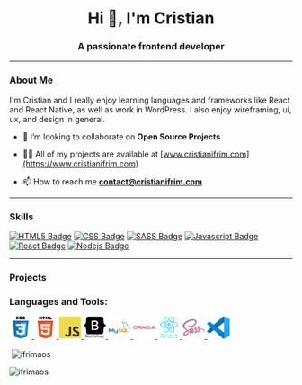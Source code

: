 <h1 align="center">Hi 👋, I'm Cristian</h1>
<h3 align="center">A passionate frontend developer</h3>


---

### About Me

I'm Cristian and I really enjoy learning languages and frameworks like React and React Native, as well as work in WordPress. I also enjoy wireframing, ui, ux, and design in general. 


- 👯 I’m looking to collaborate on **Open Source Projects**

- 👨‍💻 All of my projects are available at [www.cristianifrim.com](https://www.cristianifrim.com)

- 📫 How to reach me **contact@cristianifrim.com**

---

### Skills


[![HTML5 Badge](https://img.shields.io/badge/HTML5-F26624.svg?style=for-the-badge&labelColor=black&logo=typescript&logoColor=007acc)](#)
[![CSS Badge](https://img.shields.io/badge/CSS-2465F1.svg?style=for-the-badge&labelColor=black&logo=node.js&logoColor=e535ab)](#)
[![SASS Badge](https://img.shields.io/badge/SASS-3670A0.svg?style=for-the-badge&labelColor=black&logo=node.js&logoColor=3670A0)](#)
[![Javascript Badge](https://img.shields.io/badge/-Javascript-F0DB4F?style=for-the-badge&labelColor=black&logo=javascript&logoColor=F0DB4F)](#)
[![React Badge](https://img.shields.io/badge/-React-61DBFB?style=for-the-badge&labelColor=black&logo=react&logoColor=61DBFB)](#) 
[![Nodejs Badge](https://img.shields.io/badge/-Nodejs-3C873A?style=for-the-badge&labelColor=black&logo=node.js&logoColor=3C873A)](#)


---

### Projects







<h3 align="left">Languages and Tools:</h3>
<p align="left"> 
  <a href="https://www.w3schools.com/css/" target="_blank" rel="noreferrer"> <img src="https://raw.githubusercontent.com/devicons/devicon/master/icons/css3/css3-original-wordmark.svg" alt="css3" width="40" height="40"/> </a> 
  <a href="https://www.w3.org/html/" target="_blank" rel="noreferrer"> <img src="https://raw.githubusercontent.com/devicons/devicon/master/icons/html5/html5-original-wordmark.svg" alt="html5" width="40" height="40"/> </a> 
  <a href="https://developer.mozilla.org/en-US/docs/Web/JavaScript" target="_blank" rel="noreferrer"> <img src="https://raw.githubusercontent.com/devicons/devicon/master/icons/javascript/javascript-original.svg" alt="javascript" width="40" height="40"/> </a>
  <a href="https://getbootstrap.com" target="_blank" rel="noreferrer"> <img src="https://raw.githubusercontent.com/devicons/devicon/master/icons/bootstrap/bootstrap-plain-wordmark.svg" alt="bootstrap" width="40" height="40"/> </a> 
  <a href="https://www.mysql.com/" target="_blank" rel="noreferrer"> <img src="https://raw.githubusercontent.com/devicons/devicon/master/icons/mysql/mysql-original-wordmark.svg" alt="mysql" width="40" height="40"/> </a> 
  <a href="https://www.oracle.com/" target="_blank" rel="noreferrer"> <img src="https://raw.githubusercontent.com/devicons/devicon/master/icons/oracle/oracle-original.svg" alt="oracle" width="40" height="40"/> </a>
  <a href="https://reactjs.org/" target="_blank" rel="noreferrer"> <img src="https://raw.githubusercontent.com/devicons/devicon/master/icons/react/react-original-wordmark.svg" alt="react" width="40" height="40"/> </a> 
  <a href="https://sass-lang.com" target="_blank" rel="noreferrer"> <img src="https://raw.githubusercontent.com/devicons/devicon/master/icons/sass/sass-original.svg" alt="sass" width="40" height="40"/> </a> 
  <a href="https://visualstudio.com" target="_blank" rel="noreferrer"> <img src="https://raw.githubusercontent.com/devicons/devicon/master/icons/vscode/vscode-original.svg" alt="vscode" width="40" height="40"/> </a> </p>


<p>&nbsp;<img align="center" src="https://github-readme-stats.vercel.app/api?username=ifrimaos&show_icons=true&locale=en" alt="ifrimaos" /></p>

<p align="left"> <img src="https://komarev.com/ghpvc/?username=ifrimaos&label=Profile%20views&color=0e75b6&style=flat" alt="ifrimaos" /> </p>







